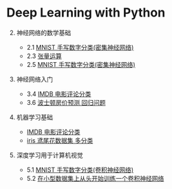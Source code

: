 # Deep Learning with Python

2. 神经网络的数学基础
    * 2.1 [MNIST 手写数字分类(密集神经网络)](http://nbviewer.jupyter.org/github/wang-junjian/deep-learning-with-python/blob/master/2.1_mnist.ipynb)
    * 2.3 [张量运算](http://nbviewer.jupyter.org/github/wang-junjian/deep-learning-with-python/blob/master/2.3_tensor_operation.ipynb)
    * 2.5 [MNIST 手写数字分类(密集神经网络)](http://nbviewer.jupyter.org/github/wang-junjian/deep-learning-with-python/blob/master/2.5_mnist.ipynb)

3. 神经网络入门
    * 3.4 [IMDB 电影评论分类](http://nbviewer.jupyter.org/github/wang-junjian/deep-learning-with-python/blob/master/3.4_imdb.ipynb)
    * 3.6 [波士顿房价预测 回归问题](http://nbviewer.jupyter.org/github/wang-junjian/deep-learning-with-python/blob/master/3.6_boston_housing.ipynb)

4. 机器学习基础
    * [IMDB 电影评论分类](http://nbviewer.jupyter.org/github/wang-junjian/deep-learning-with-python/blob/master/4.ipynb)
    * [iris 鸢尾花数据集 多分类](http://nbviewer.jupyter.org/github/wang-junjian/deep-learning-with-python/blob/master/iris.ipynb)

5. 深度学习用于计算机视觉
    * 5.1 [MNIST 手写数字分类(卷积神经网络)](http://nbviewer.jupyter.org/github/wang-junjian/deep-learning-with-python/blob/master/5.1_mnist.ipynb)
    * 5.2 [在小型数据集上从头开始训练一个卷积神经网络](http://nbviewer.jupyter.org/github/wang-junjian/deep-learning-with-python/blob/master/5.2_small_datasets.ipynb)